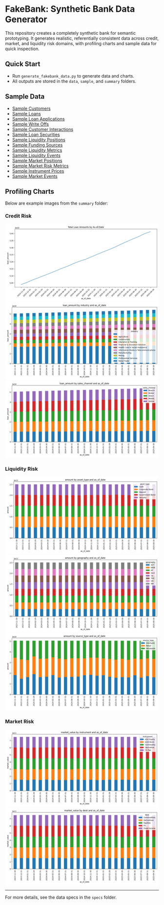 # FakeBank: Synthetic Bank Data Generator

This repository creates a completely synthetic bank for semantic prototyping. It generates realistic, referentially consistent data across credit, market, and liquidity risk domains, with profiling charts and sample data for quick inspection.

## Quick Start
- Run `generate_fakebank_data.py` to generate data and charts.
- All outputs are stored in the `data`, `sample`, and `summary` folders.

## Sample Data
- [Sample Customers](sample/customers_sample.csv)
- [Sample Loans](sample/loans_sample.csv)
- [Sample Loan Applications](sample/loan_applications_sample.csv)
- [Sample Write Offs](sample/write_offs_sample.csv)
- [Sample Customer Interactions](sample/customer_interactions_sample.csv)
- [Sample Loan Securities](sample/loan_securities_sample.csv)
- [Sample Liquidity Positions](sample/liquidity_positions_sample.csv)
- [Sample Funding Sources](sample/funding_sources_sample.csv)
- [Sample Liquidity Metrics](sample/liquidity_metrics_sample.csv)
- [Sample Liquidity Events](sample/liquidity_events_sample.csv)
- [Sample Market Positions](sample/market_positions_sample.csv)
- [Sample Market Risk Metrics](sample/market_risk_metrics_sample.csv)
- [Sample Instrument Prices](sample/instrument_prices_sample.csv)
- [Sample Market Events](sample/market_events_sample.csv)

## Profiling Charts
Below are example images from the `summary` folder:

### Credit Risk
![Total Loan Amounts by Date](summary/total_loan_amounts_by_date.png)
![Stacked Loan Amounts by Industry](summary/loans_by_industry_stacked.png)
![Stacked Loan Amounts by Channel](summary/loans_by_channel_stacked.png)

### Liquidity Risk
![Liquidity by Asset Type](summary/liquidity_by_asset_type_stacked.png)
![Liquidity by Geography](summary/liquidity_by_geography_stacked.png)
![Funding by Source Type](summary/funding_by_source_type_stacked.png)

### Market Risk
![Market by Instrument](summary/market_by_instrument_stacked.png)
![Market by Desk](summary/market_by_desk_stacked.png)

---

For more details, see the data specs in the `specs` folder.
